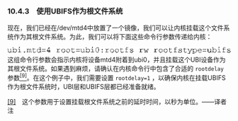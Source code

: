 ### 10.4.3　使用UBIFS作为根文件系统

现在，我们已经在/dev/mtd4中放置了一个镜像，我们可以让内核挂载这个文件系统作为其根文件系统。为此，我们可以将下面这些命令行参数传递给内核：



![277.png](../images/277.png)
这组命令行参数会指示内核将设备mtd4附着到ubi0，并且挂载这个UBI设备作为其根文件系统。如果遇到麻烦，请确认在内核命令行中包含了合适的 `rootdelay` 参数<a class="my_markdown" href="['#anchor109']"><sup class="my_markdown">[9]</sup></a>。在这个例子中，我们需要设置 `rootdelay=1` ，以确保内核在挂载UBIFS作为根文件系统时，UBI层和UBIFS层都已经准备就绪。

<a class="my_markdown" href="['#ac109']">[9]</a>　这个参数用于设置挂载根文件系统之前的延时时间，以秒为单位。——译者注


